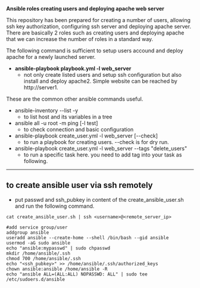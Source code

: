 **Ansible roles creating users and deploying apache web server**

This repository has been prepared for creating a number of users, allowing ssh key authorization, configuring ssh server and deploying apache server. There are basically 2 roles such as creating users and deploying apache that we can increase the number of roles in a standard way.

The following command is sufficient to setup users accound and deploy apache for a newly launched server. 
- **ansible-playbook playbook.yml -l web_server**
	- not only create listed users and setup ssh configuration but also install and deploy apache2. Simple website can be reached by http://server1.

These are the common other ansible commands useful.
- ansible-inventory --list -y
	- to list host and its variables in a tree
- ansible all -u root -m ping [-l test]
	- to check connection and basic configuration
- ansible-playbook create_user.yml -l web_server [--check]
	- to run a playbook for creating users. --check is for dry run.
- ansible-playbook create_user.yml -l web_server --tags "delete_users"
	- to run a specific task here. you need to add tag into your task as following.
* * *
## to create ansible user via ssh remotely
- put passwd and ssh_pubkey in content of the create_ansible_user.sh and run the following command.

`cat create_ansible_user.sh | ssh <username>@<remote_server_ip>`

```
#add service group/user
addgroup ansible
useradd ansible --create-home --shell /bin/bash --gid ansible
usermod -aG sudo ansible
echo "ansible:mypasswd" | sudo chpasswd
mkdir /home/ansible/.ssh
chmod 700 /home/ansible/.ssh
echo "<ssh_pubkey>" >> /home/ansible/.ssh/authorized_keys
chown ansible:ansible /home/ansible -R
echo "ansible ALL=(ALL:ALL) NOPASSWD: ALL" | sudo tee /etc/sudoers.d/ansible
```
